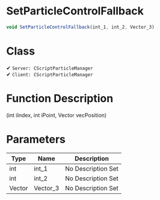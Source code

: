 # SetParticleControlFallback
```js	
void SetParticleControlFallback(int_1, int_2, Vector_3)
```
# Class
✔ `Server: CScriptParticleManager`  
✔ `Client: CScriptParticleManager`  

# Function Description
(int iIndex, int iPoint, Vector vecPosition)
# Parameters
Type|Name|Description
--|--|--
int|int_1|No Description Set
int|int_2|No Description Set
Vector|Vector_3|No Description Set
